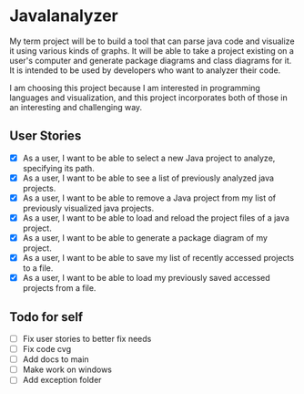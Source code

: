 # Javalanalyzer

My term project will be to build a tool that can parse java code and visualize it using various kinds of graphs. It will be able to take a project existing on a user's computer and generate package diagrams and class diagrams for it. It is intended to be used by developers who want to analyzer their code.

I am choosing this project because I am interested in programming languages and visualization, and this project incorporates both of those in an interesting and challenging way.

## User Stories

- [x] As a user, I want to be able to select a new Java project to analyze, specifying its path.
- [x] As a user, I want to be able to see a list of previously analyzed java projects.
- [x] As a user, I want to be able to remove a Java project from my list of previously visualized java projects.
- [x] As a user, I want to be able to load and reload the project files of a java project.
- [x] As a user, I want to be able to generate a package diagram of my project.
- [x] As a user, I want to be able to save my list of recently accessed projects to a file.
- [x] As a user, I want to be able to load my previously saved accessed projects from a file.

## Todo for self
- [ ] Fix user stories to better fix needs
- [ ] Fix code cvg
- [ ] Add docs to main
- [ ] Make work on windows
- [ ] Add exception folder
